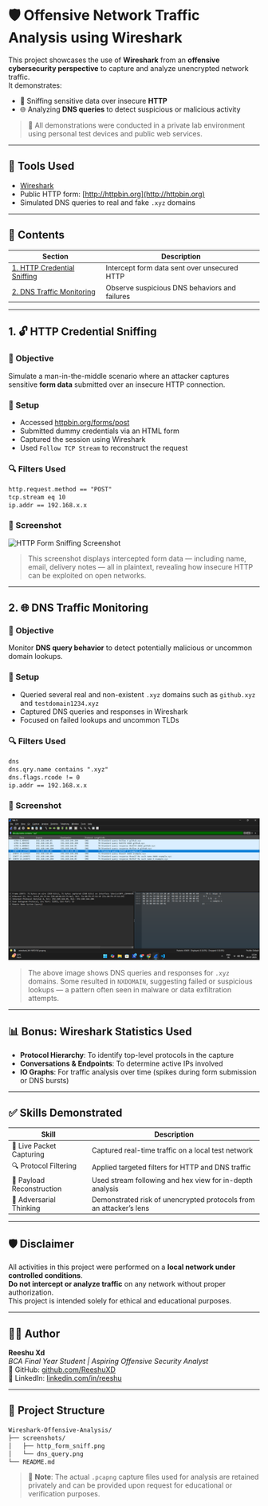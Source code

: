 # 🛡️ Offensive Network Traffic Analysis using Wireshark

This project showcases the use of **Wireshark** from an **offensive cybersecurity perspective** to capture and analyze unencrypted network traffic.  
It demonstrates:

- 📨 Sniffing sensitive data over insecure **HTTP**
- 🌐 Analyzing **DNS queries** to detect suspicious or malicious activity

> 🧪 All demonstrations were conducted in a private lab environment using personal test devices and public web services.

---

## 🔧 Tools Used

- [Wireshark](https://www.wireshark.org/)
- Public HTTP form: [http://httpbin.org](http://httpbin.org)
- Simulated DNS queries to real and fake `.xyz` domains

---

## 📁 Contents

| Section | Description |
|---------|-------------|
| [1. HTTP Credential Sniffing](#1-http-credential-sniffing) | Intercept form data sent over unsecured HTTP |
| [2. DNS Traffic Monitoring](#2-dns-traffic-monitoring) | Observe suspicious DNS behaviors and failures |

---

## 1. 🔓 HTTP Credential Sniffing

### 🎯 Objective

Simulate a man-in-the-middle scenario where an attacker captures sensitive **form data** submitted over an insecure HTTP connection.

### 🧪 Setup

- Accessed [httpbin.org/forms/post](http://httpbin.org/forms/post)
- Submitted dummy credentials via an HTML form
- Captured the session using Wireshark
- Used `Follow TCP Stream` to reconstruct the request

### 🔍 Filters Used

```wireshark
http.request.method == "POST"
tcp.stream eq 10
ip.addr == 192.168.x.x
```

### 📸 Screenshot

![HTTP Form Sniffing Screenshot](screenshots/http_form_sniff.png)

> This screenshot displays intercepted form data — including name, email, delivery notes — all in plaintext, revealing how insecure HTTP can be exploited on open networks.

---

## 2. 🌐 DNS Traffic Monitoring

### 🎯 Objective

Monitor **DNS query behavior** to detect potentially malicious or uncommon domain lookups.

### 🧪 Setup

- Queried several real and non-existent `.xyz` domains such as `github.xyz` and `testdomain1234.xyz`
- Captured DNS queries and responses in Wireshark
- Focused on failed lookups and uncommon TLDs

### 🔍 Filters Used

```wireshark
dns
dns.qry.name contains ".xyz"
dns.flags.rcode != 0
ip.addr == 192.168.x.x
```

### 📸 Screenshot

![DNS Traffic Screenshot](screenshots/dns_query.png)

> The above image shows DNS queries and responses for `.xyz` domains. Some resulted in `NXDOMAIN`, suggesting failed or suspicious lookups — a pattern often seen in malware or data exfiltration attempts.

---

## 📊 Bonus: Wireshark Statistics Used

- **Protocol Hierarchy**: To identify top-level protocols in the capture
- **Conversations & Endpoints**: To determine active IPs involved
- **IO Graphs**: For traffic analysis over time (spikes during form submission or DNS bursts)

---

## ✅ Skills Demonstrated

| Skill | Description |
|-------|-------------|
| 🧪 Live Packet Capturing | Captured real-time traffic on a local test network |
| 🔍 Protocol Filtering | Applied targeted filters for HTTP and DNS traffic |
| 🧠 Payload Reconstruction | Used stream following and hex view for in-depth analysis |
| 🔐 Adversarial Thinking | Demonstrated risk of unencrypted protocols from an attacker’s lens |

---

## 🛡️ Disclaimer

All activities in this project were performed on a **local network under controlled conditions**.  
**Do not intercept or analyze traffic** on any network without proper authorization.  
This project is intended solely for ethical and educational purposes.

---

## 👨‍💻 Author

**Reeshu Xd**  
_BCA Final Year Student | Aspiring Offensive Security Analyst_  
🔗 GitHub: [github.com/ReeshuXD](https://github.com/ReeshuXD)  
🔗 LinkedIn: [linkedin.com/in/reeshu](https://linkedin.com/in/reeshu)

---

## 📁 Project Structure

```
Wireshark-Offensive-Analysis/
├── screenshots/
│   ├── http_form_sniff.png
│   └── dns_query.png
└── README.md
```

> 📌 **Note**: The actual `.pcapng` capture files used for analysis are retained privately and can be provided upon request for educational or verification purposes.
